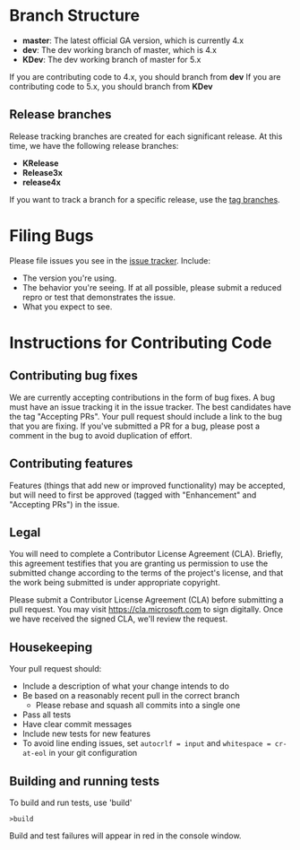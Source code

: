 # Branch Structure
* **master**: The latest official GA version, which is currently 4.x
* **dev**: The dev working branch of master, which is 4.x
* **KDev**: The dev working branch of master for 5.x

If you are contributing code to 4.x, you should branch from **dev**
If you are contributing code to 5.x, you should branch from **KDev**

## Release branches
Release tracking branches are created for each significant release. At this time, we have the following release branches:
* **KRelease**
* **Release3x**
* **release4x**

If you want to track a branch for a specific release, use the [tag branches](https://github.com/AzureAD/azure-activedirectory-identitymodel-extensions-for-dotnet/tags).

# Filing Bugs
Please file issues you see in the [issue tracker](https://github.com/AzureAD/azure-activedirectory-identitymodel-extensions-for-dotnet/issues). Include:

 - The version you're using. 
 - The behavior you're seeing. If at all possible, please submit a reduced repro or test that demonstrates the
   issue.
 - What you expect to see.

# Instructions for Contributing Code

## Contributing bug fixes

We are currently accepting contributions in the form of bug fixes. A bug must have an issue tracking it in the issue tracker. The best candidates have the tag "Accepting PRs". Your pull request should include a link to the bug that you are fixing. If you've submitted a PR for a bug, please post a comment in the bug to avoid duplication of effort.

## Contributing features
Features (things that add new or improved functionality) may be accepted, but will need to first be approved (tagged with "Enhancement" and "Accepting PRs") in the issue.

## Legal
You will need to complete a Contributor License Agreement (CLA). Briefly, this agreement testifies that you are granting us permission to use the submitted change according to the terms of the project's license, and that the work being submitted is under appropriate copyright.

Please submit a Contributor License Agreement (CLA) before submitting a pull request. You may visit https://cla.microsoft.com to sign digitally. Once we have received the signed CLA, we'll review the request. 

## Housekeeping
Your pull request should: 

* Include a description of what your change intends to do
* Be based on a reasonably recent pull in the correct branch 
    * Please rebase and squash all commits into a single one
* Pass all tests
* Have clear commit messages 
* Include new tests for new features
* To avoid line ending issues, set `autocrlf = input` and `whitespace = cr-at-eol` in your git configuration

## Building and running tests
To build and run tests, use 'build'
```Shell
>build
```

Build and test failures will appear in red in the console window.


